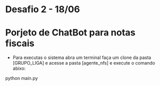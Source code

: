 # Desafio 2 - 18/06
# Porjeto de ChatBot para notas fiscais

* Para executas o sistema abra um terminal faça um clone da pasta [GRUPO_LIGA] e acesse a pasta [agente_nfs] e execute o comando abixo:

python main.py
